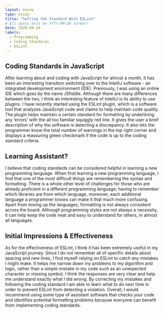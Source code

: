 ```yaml
---
layout: essay
type: essay
title: "Setting the Standard With ESLint"
# All dates must be YYYY-MM-DD format!
date: 2020-09-24
labels:
  - Programming
  - Coding Standards
  - ESLint
---
```


## Coding Standards in JavaScript
After learning about and coding with JavaScript for almost a month, it has been an interesting transition switching over to the IntelliJ software - an integrated development environment (IDE).  Previously, I was using an online IDE which goes by the name JSfiddle.  Although there are many differences between the two, I think an interesting feature of IntelliJ is its ability to use plugins.  I have recently started using the ESLint plugin, which is a software tool that analyzes JavaScript code and claims to help maintain code quality.  The plugin helps maintain a certain standard for formatting by underlining any ‘errors’ with the all too familiar squiggly red line.  It gives the user a brief description of why the software is detecting a discrepancy.  It also lets the programmer know the total number of warnings in the top right corner and displays a reassuring green checkmark if the code is up to the coding standard criteria.

## Learning Assistant?
I believe that coding standards can be considered helpful in learning a new programming language.  When first learning a new programming language, I find that one of the most difficult things are remembering the syntax and formatting.  There is a whole other level of challenges for those who are already proficient in a different programming language; having to remember which libraries are from which language, moreover, each additional language a programmer knows can make it that much more confusing.  Apart from mixing up the languages, formatting is not always consistent across the board.  Although programming styles are not always a necessity, it can help keep the code neat and easy to understand for others, in almost all languages.

## Initial Impressions & Effectiveness
As for the effectiveness of ESLint, I think it has been extremely useful in my JavaScript journey.  Since I do not remember all of specific details about spacing and new lines, I find myself relying on ESLint to catch any mistakes I might make.  It helps me narrow down my problems to my algorithm and logic, rather than a simple mistake in my code such as an unexpected character or missing symbol.  I think the responses are very clear and help me understand exactly what I did wrong.  By correcting my mistakes and following the coding standard I am able to learn what to do next time in order to prevent ESLint from detecting a violation.  Overall, I would recommend using some type of assistant software that checks your code and identifies potential formatting problems because everyone can benefit from implementing coding standards.
